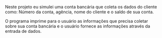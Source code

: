 Neste projeto eu simulei uma conta bancária que coleta os dados do cliente como: Número da conta, agência, nome do cliente e o saldo de sua conta. 

O programa imprime para o usuário as informações que precisa coletar sobre sua conta bancária e o usuário fornece as informações através da entrada de dados.
